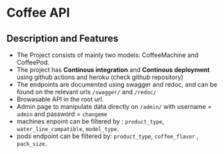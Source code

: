 # Coffee API

## Description and Features

* The Project consists of mainly two models: CoffeeMachine and CoffeePod.
* The project has **Continous integration** and **Continous deployment** using github actions and heroku (check github repository)
* The endpoints are documented using swagger and redoc, and can be found on the relevant urls `/swagger/` and `/redoc/`
* Browasable API in the root url.
* Admin page to manipulate data directly on `/admin/` with username = `admin` and password = `changeme`
* machines enpoint can be filtered by : `product_type`, `water_line_compatible`, `model_type`.
* pods endpoint can be filtered by: `product_type`, `coffee_flavor` , `pack_size`.

